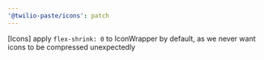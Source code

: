 ```yaml
---
'@twilio-paste/icons': patch
---
```


[Icons] apply `flex-shrink: 0` to IconWrapper by default, as we never want icons to be compressed unexpectedly
